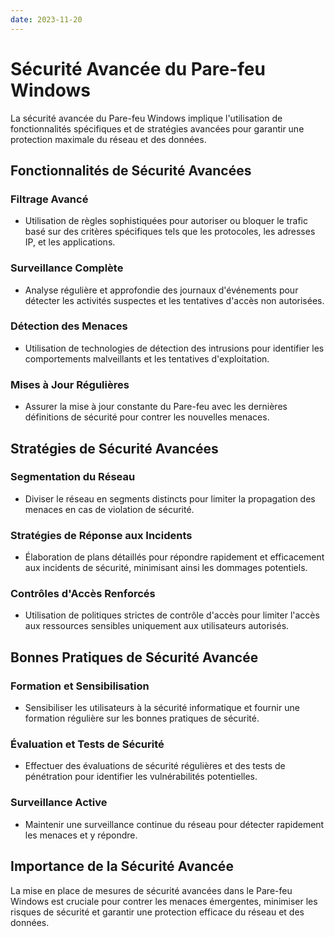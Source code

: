 ```yaml
---
date: 2023-11-20
---
```

# Sécurité Avancée du Pare-feu Windows

La sécurité avancée du Pare-feu Windows implique l'utilisation de fonctionnalités spécifiques et de stratégies avancées pour garantir une protection maximale du réseau et des données.

## Fonctionnalités de Sécurité Avancées

### Filtrage Avancé
- Utilisation de règles sophistiquées pour autoriser ou bloquer le trafic basé sur des critères spécifiques tels que les protocoles, les adresses IP, et les applications.

### Surveillance Complète
- Analyse régulière et approfondie des journaux d'événements pour détecter les activités suspectes et les tentatives d'accès non autorisées.

### Détection des Menaces
- Utilisation de technologies de détection des intrusions pour identifier les comportements malveillants et les tentatives d'exploitation.

### Mises à Jour Régulières
- Assurer la mise à jour constante du Pare-feu avec les dernières définitions de sécurité pour contrer les nouvelles menaces.

## Stratégies de Sécurité Avancées

### Segmentation du Réseau
- Diviser le réseau en segments distincts pour limiter la propagation des menaces en cas de violation de sécurité.

### Stratégies de Réponse aux Incidents
- Élaboration de plans détaillés pour répondre rapidement et efficacement aux incidents de sécurité, minimisant ainsi les dommages potentiels.

### Contrôles d'Accès Renforcés
- Utilisation de politiques strictes de contrôle d'accès pour limiter l'accès aux ressources sensibles uniquement aux utilisateurs autorisés.

## Bonnes Pratiques de Sécurité Avancée

### Formation et Sensibilisation
- Sensibiliser les utilisateurs à la sécurité informatique et fournir une formation régulière sur les bonnes pratiques de sécurité.

### Évaluation et Tests de Sécurité
- Effectuer des évaluations de sécurité régulières et des tests de pénétration pour identifier les vulnérabilités potentielles.

### Surveillance Active
- Maintenir une surveillance continue du réseau pour détecter rapidement les menaces et y répondre.

## Importance de la Sécurité Avancée
La mise en place de mesures de sécurité avancées dans le Pare-feu Windows est cruciale pour contrer les menaces émergentes, minimiser les risques de sécurité et garantir une protection efficace du réseau et des données.
